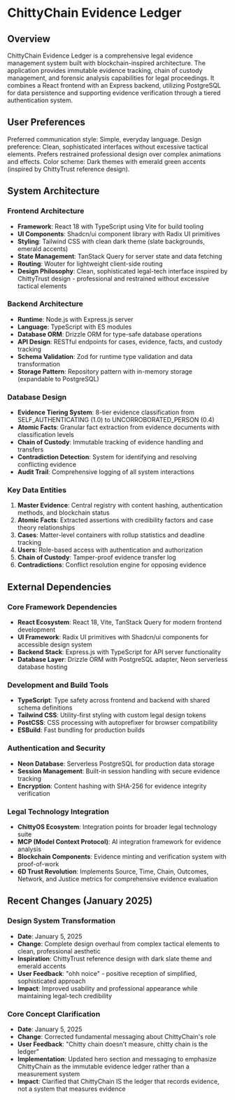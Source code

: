 # ChittyChain Evidence Ledger

## Overview

ChittyChain Evidence Ledger is a comprehensive legal evidence management system built with blockchain-inspired architecture. The application provides immutable evidence tracking, chain of custody management, and forensic analysis capabilities for legal proceedings. It combines a React frontend with an Express backend, utilizing PostgreSQL for data persistence and supporting evidence verification through a tiered authentication system.

## User Preferences

Preferred communication style: Simple, everyday language.
Design preference: Clean, sophisticated interfaces without excessive tactical elements. Prefers restrained professional design over complex animations and effects.
Color scheme: Dark themes with emerald green accents (inspired by ChittyTrust reference design).

## System Architecture

### Frontend Architecture
- **Framework**: React 18 with TypeScript using Vite for build tooling
- **UI Components**: Shadcn/ui component library with Radix UI primitives
- **Styling**: Tailwind CSS with clean dark theme (slate backgrounds, emerald accents)
- **State Management**: TanStack Query for server state and data fetching
- **Routing**: Wouter for lightweight client-side routing
- **Design Philosophy**: Clean, sophisticated legal-tech interface inspired by ChittyTrust design - professional and restrained without excessive tactical elements

### Backend Architecture
- **Runtime**: Node.js with Express.js server
- **Language**: TypeScript with ES modules
- **Database ORM**: Drizzle ORM for type-safe database operations
- **API Design**: RESTful endpoints for cases, evidence, facts, and custody tracking
- **Schema Validation**: Zod for runtime type validation and data transformation
- **Storage Pattern**: Repository pattern with in-memory storage (expandable to PostgreSQL)

### Database Design
- **Evidence Tiering System**: 8-tier evidence classification from SELF_AUTHENTICATING (1.0) to UNCORROBORATED_PERSON (0.4)
- **Atomic Facts**: Granular fact extraction from evidence documents with classification levels
- **Chain of Custody**: Immutable tracking of evidence handling and transfers
- **Contradiction Detection**: System for identifying and resolving conflicting evidence
- **Audit Trail**: Comprehensive logging of all system interactions

### Key Data Entities
1. **Master Evidence**: Central registry with content hashing, authentication methods, and blockchain status
2. **Atomic Facts**: Extracted assertions with credibility factors and case theory relationships  
3. **Cases**: Matter-level containers with rollup statistics and deadline tracking
4. **Users**: Role-based access with authentication and authorization
5. **Chain of Custody**: Tamper-proof evidence transfer log
6. **Contradictions**: Conflict resolution engine for opposing evidence

## External Dependencies

### Core Framework Dependencies
- **React Ecosystem**: React 18, Vite, TanStack Query for modern frontend development
- **UI Framework**: Radix UI primitives with Shadcn/ui components for accessible design system
- **Backend Stack**: Express.js with TypeScript for API server functionality
- **Database Layer**: Drizzle ORM with PostgreSQL adapter, Neon serverless database hosting

### Development and Build Tools
- **TypeScript**: Type safety across frontend and backend with shared schema definitions
- **Tailwind CSS**: Utility-first styling with custom legal design tokens
- **PostCSS**: CSS processing with autoprefixer for browser compatibility
- **ESBuild**: Fast bundling for production builds

### Authentication and Security
- **Neon Database**: Serverless PostgreSQL for production data storage
- **Session Management**: Built-in session handling with secure evidence tracking
- **Encryption**: Content hashing with SHA-256 for evidence integrity verification

### Legal Technology Integration
- **ChittyOS Ecosystem**: Integration points for broader legal technology suite
- **MCP (Model Context Protocol)**: AI integration framework for evidence analysis
- **Blockchain Components**: Evidence minting and verification system with proof-of-work
- **6D Trust Revolution**: Implements Source, Time, Chain, Outcomes, Network, and Justice metrics for comprehensive evidence evaluation

## Recent Changes (January 2025)

### Design System Transformation
- **Date**: January 5, 2025
- **Change**: Complete design overhaul from complex tactical elements to clean, professional aesthetic
- **Inspiration**: ChittyTrust reference design with dark slate theme and emerald accents
- **User Feedback**: "ohh noice" - positive reception of simplified, sophisticated approach
- **Impact**: Improved usability and professional appearance while maintaining legal-tech credibility

### Core Concept Clarification
- **Date**: January 5, 2025
- **Change**: Corrected fundamental messaging about ChittyChain's role
- **User Feedback**: "Chitty chain doesn't measure, chitty chain is the ledger"
- **Implementation**: Updated hero section and messaging to emphasize ChittyChain as the immutable evidence ledger rather than a measurement system
- **Impact**: Clarified that ChittyChain IS the ledger that records evidence, not a system that measures evidence